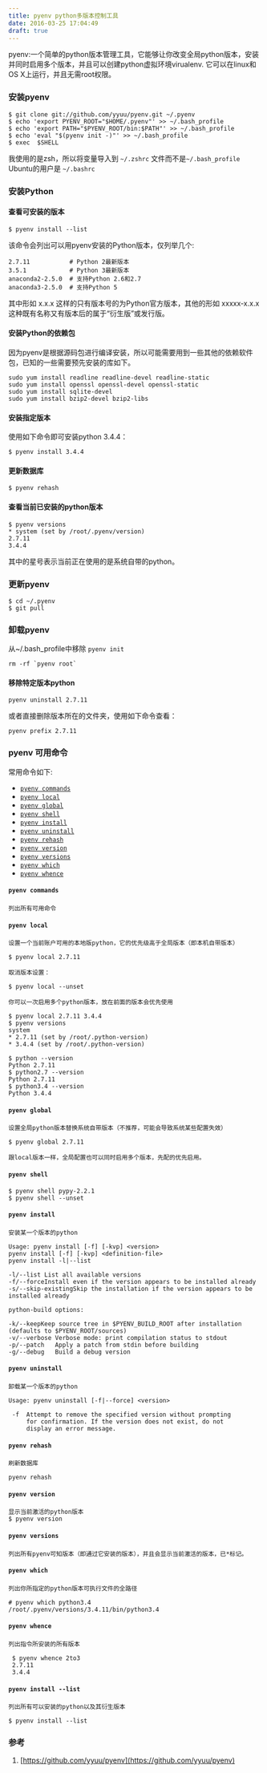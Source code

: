 ```yaml
---
title: pyenv python多版本控制工具
date: 2016-03-25 17:04:49
draft: true
---
```

pyenv:一个简单的python版本管理工具，它能够让你改变全局python版本，安装并同时启用多个版本，并且可以创建python虚拟环境virualenv.
它可以在linux和OS X上运行，并且无需root权限。

### 安装pyenv

    $ git clone git://github.com/yyuu/pyenv.git ~/.pyenv
    $ echo 'export PYENV_ROOT="$HOME/.pyenv"' >> ~/.bash_profile
    $ echo 'export PATH="$PYENV_ROOT/bin:$PATH"' >> ~/.bash_profile
    $ echo 'eval "$(pyenv init -)"' >> ~/.bash_profile
    $ exec  $SHELL

我使用的是zsh，所以将变量导入到 `~/.zshrc` 文件而不是`~/.bash_profile`
Ubuntu的用户是 `~/.bashrc`

### 安装Python
#### 查看可安装的版本

    $ pyenv install --list

该命令会列出可以用pyenv安装的Python版本，仅列举几个:

    2.7.11           # Python 2最新版本
    3.5.1            # Python 3最新版本
    anaconda2-2.5.0  # 支持Python 2.6和2.7
    anaconda3-2.5.0  # 支持Python 5

其中形如 x.x.x 这样的只有版本号的为Python官方版本，其他的形如 xxxxx-x.x.x 这种既有名称又有版本后的属于“衍生版”或发行版。

#### 安装Python的依赖包

因为pyenv是根据源码包进行编译安装，所以可能需要用到一些其他的依赖软件包，已知的一些需要预先安装的库如下。

    sudo yum install readline readline-devel readline-static
    sudo yum install openssl openssl-devel openssl-static
    sudo yum install sqlite-devel
    sudo yum install bzip2-devel bzip2-libs

#### 安装指定版本

使用如下命令即可安装python 3.4.4：

    $ pyenv install 3.4.4 

#### 更新数据库

    $ pyenv rehash

#### 查看当前已安装的python版本

    $ pyenv versions                                                             
    * system (set by /root/.pyenv/version)
    2.7.11
    3.4.4

其中的星号表示当前正在使用的是系统自带的python。

### 更新pyenv

    $ cd ~/.pyenv
    $ git pull

### 卸载pyenv

从~/.bash_profile中移除 `pyenv init`

    rm -rf `pyenv root`

#### 移除特定版本python

    pyenv uninstall 2.7.11

或者直接删除版本所在的文件夹，使用如下命令查看：

    pyenv prefix 2.7.11

### pyenv 可用命令

常用命令如下:

* [`pyenv commands`](#pyenv-commands)
* [`pyenv local`](#pyenv-local)
* [`pyenv global`](#pyenv-global)
* [`pyenv shell`](#pyenv-shell)
* [`pyenv install`](#pyenv-install)
* [`pyenv uninstall`](#pyenv-uninstall)
* [`pyenv rehash`](#pyenv-rehash)
* [`pyenv version`](#pyenv-version)
* [`pyenv versions`](#pyenv-versions)
* [`pyenv which`](#pyenv-which)
* [`pyenv whence`](#pyenv-whence)

#### `pyenv commands`   

    列出所有可用命令

#### `pyenv local`

    设置一个当前账户可用的本地版python，它的优先级高于全局版本（即本机自带版本）

    $ pyenv local 2.7.11

    取消版本设置：

    $ pyenv local --unset

    你可以一次启用多个python版本，放在前面的版本会优先使用

    $ pyenv local 2.7.11 3.4.4 
    $ pyenv versions                                                             
    system
    * 2.7.11 (set by /root/.python-version)
    * 3.4.4 (set by /root/.python-version)
    
    $ python --version                                                           
    Python 2.7.11
    $ python2.7 --version                                                        
    Python 2.7.11
    $ python3.4 --version                                                        
    Python 3.4.4
#### `pyenv global`

    设置全局python版本替换系统自带版本（不推荐，可能会导致系统某些配置失效）

    $ pyenv global 2.7.11

    跟local版本一样，全局配置也可以同时启用多个版本，先配的优先启用。

#### `pyenv shell`

    $ pyenv shell pypy-2.2.1
    $ pyenv shell --unset

#### `pyenv install`

    安装某一个版本的python

    Usage: pyenv install [-f] [-kvp] <version>
    pyenv install [-f] [-kvp] <definition-file>
    pyenv install -l|--list

    -l/--list List all available versions
    -f/--forceInstall even if the version appears to be installed already
    -s/--skip-existingSkip the installation if the version appears to be installed already

    python-build options:

    -k/--keepKeep source tree in $PYENV_BUILD_ROOT after installation
    (defaults to $PYENV_ROOT/sources)
    -v/--verbose Verbose mode: print compilation status to stdout
    -p/--patch   Apply a patch from stdin before building
    -g/--debug   Build a debug version

#### `pyenv uninstall`

    卸载某一个版本的python

    Usage: pyenv uninstall [-f|--force] <version>

     -f  Attempt to remove the specified version without prompting
         for confirmation. If the version does not exist, do not
         display an error message.

#### `pyenv rehash`

    刷新数据库

    pyenv rehash

#### `pyenv version`

    显示当前激活的python版本
    $ pyenv version

#### `pyenv versions`

    列出所有pyenv可知版本（即通过它安装的版本），并且会显示当前激活的版本，已*标记。

#### `pyenv which`

    列出你所指定的python版本可执行文件的全路径

    # pyenv which python3.4
    /root/.pyenv/versions/3.4.11/bin/python3.4

#### `pyenv whence`

    列出指令所安装的所有版本

     $ pyenv whence 2to3 
     2.7.11
     3.4.4

#### `pyenv install --list`

    列出所有可以安装的python以及其衍生版本

    $ pyenv install --list

### 参考

 1. [https://github.com/yyuu/pyenv](https://github.com/yyuu/pyenv)

 